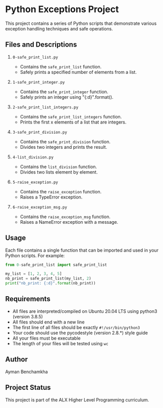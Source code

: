 # Python Exceptions Project

This project contains a series of Python scripts that demonstrate various exception handling techniques and safe operations.

## Files and Descriptions

1. `0-safe_print_list.py`
   - Contains the `safe_print_list` function.
   - Safely prints a specified number of elements from a list.

2. `1-safe_print_integer.py`
   - Contains the `safe_print_integer` function.
   - Safely prints an integer using "{:d}".format().

3. `2-safe_print_list_integers.py`
   - Contains the `safe_print_list_integers` function.
   - Prints the first x elements of a list that are integers.

4. `3-safe_print_division.py`
   - Contains the `safe_print_division` function.
   - Divides two integers and prints the result.

5. `4-list_division.py`
   - Contains the `list_division` function.
   - Divides two lists element by element.

6. `5-raise_exception.py`
   - Contains the `raise_exception` function.
   - Raises a TypeError exception.

7. `6-raise_exception_msg.py`
   - Contains the `raise_exception_msg` function.
   - Raises a NameError exception with a message.

## Usage

Each file contains a single function that can be imported and used in your Python scripts. For example:

```python
from 0-safe_print_list import safe_print_list

my_list = [1, 2, 3, 4, 5]
nb_print = safe_print_list(my_list, 2)
print("nb_print: {:d}".format(nb_print))
```

## Requirements

- All files are interpreted/compiled on Ubuntu 20.04 LTS using python3 (version 3.8.5)
- All files should end with a new line
- The first line of all files should be exactly `#!/usr/bin/python3`
- Your code should use the pycodestyle (version 2.8.*) style guide
- All your files must be executable
- The length of your files will be tested using `wc`

## Author

Ayman Benchamkha

## Project Status

This project is part of the ALX Higher Level Programming curriculum.